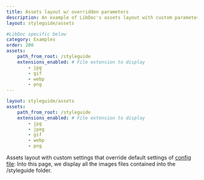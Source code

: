 ```yaml
---
title: Assets layout w/ overridden parameters
description: An example of LibDoc's assets layout with custom parameters sets on the page.
layout: styleguide/assets

#LibDoc specific below
category: Examples
order: 200
assets:
    path_from_root: /styleguide
    extensions_enabled: # File extension to display
        - jpg
        - gif
        - webp
        - png
---
```


```yaml
layout: styleguide/assets
assets:
    path_from_root: /styleguide
    extensions_enabled: # File extension to display
        - jpg
        - jpeg
        - gif
        - webp
        - png
```

Assets layout with custom settings that override default settings of [config file](libdoc-config.html#assets): Into this page, we display all the images files contained into the /styleguide folder.



